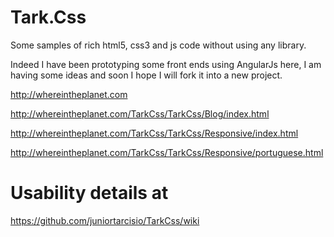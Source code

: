 # Tark.Css
Some samples of rich html5, css3 and js code without using any library.

Indeed I have been prototyping some front ends using AngularJs here, I am having some ideas and soon I hope I will fork it into a new project.

http://whereintheplanet.com

http://whereintheplanet.com/TarkCss/TarkCss/Blog/index.html

http://whereintheplanet.com/TarkCss/TarkCss/Responsive/index.html

http://whereintheplanet.com/TarkCss/TarkCss/Responsive/portuguese.html


# Usability details at

https://github.com/juniortarcisio/TarkCss/wiki
